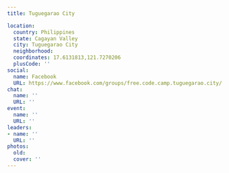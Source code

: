 ```yaml
---
title: Tuguegarao City

location:
  country: Philippines
  state: Cagayan Valley
  city: Tuguegarao City
  neighborhood: 
  coordinates: 17.6131813,121.7270206
  plusCode: ''
social:
  name: Facebook
  URL: https://www.facebook.com/groups/free.code.camp.tuguegarao.city/
chat:
  name: ''
  URL: ''
event:
  name: ''
  URL: ''
leaders:
- name: ''
  URL: ''
photos:
  old: 
  cover: ''
---
```

